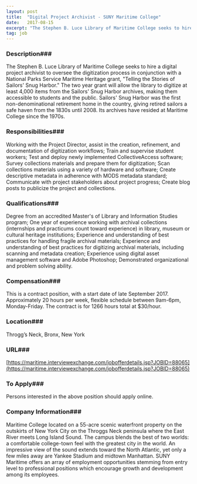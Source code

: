 ```yaml
---
layout: post
title:  "Digital Project Archivist - SUNY Maritime College"
date:   2017-08-15
excerpt: "The Stephen B. Luce Library of Maritime College seeks to hire a digital project archivist to oversee the digitization process in conjunction with a National Parks Service Maritime Heritage grant, \"Telling the Stories of Sailors' Snug Harbor.\" The two year grant will allow the library to digitize at least 4,000..."
tag: job
---
```


### Description###

The Stephen B. Luce Library of Maritime College seeks to hire a digital project archivist to oversee the digitization process in conjunction with a National Parks Service Maritime Heritage grant, "Telling the Stories of Sailors' Snug Harbor." The two year grant will allow the library to digitize at least 4,000 items from the Sailors' Snug Harbor archives, making them accessible to students and the public. Sailors' Snug Harbor was the first non-denominational retirement home in the country, giving retired sailors a safe haven from the 1830s until 2008. Its archives have resided at Maritime College since the 1970s.


### Responsibilities###

Working with the Project Director, assist in the creation, refinement, and documentation of digitization workflows; Train and supervise student workers;
Test and deploy newly implemented CollectiveAccess software; Survey collections materials and prepare them for digitization; Scan collections materials using a variety of hardware and software; Create descriptive metadata in adherence with MODS metadata standard; Communicate with project stakeholders about project progress; Create blog posts to publicize the project and collections.


### Qualifications###

Degree from an accredited Master's of Library and Information Studies program; One year of experience working with archival collections (internships and practicums count toward experience) in library, museum or cultural heritage institutions; Experience and understanding of best practices for handling fragile archival materials; Experience and understanding of best practices for digitizing archival materials, including scanning and metadata creation; Experience using digital asset management software and Adobe Photoshop; Demonstrated organizational and problem solving ability.


### Compensation###

This is a contract position, with a start date of late September 2017. Approximately 20 hours per week, flexible schedule between 9am-6pm, Monday-Friday. The contract is for 1266 hours total at $30/hour.


### Location###

Throgg’s Neck, Bronx, New York


### URL###

[https://maritime.interviewexchange.com/jobofferdetails.jsp?JOBID=88065](https://maritime.interviewexchange.com/jobofferdetails.jsp?JOBID=88065)

### To Apply###

Persons interested in the above position should apply online. 


### Company Information###

Maritime College located on a 55-acre scenic waterfront property on the outskirts of New York City on the Throggs Neck peninsula where the East River meets Long Island Sound. The campus blends the best of two worlds: a comfortable college-town feel with the greatest city in the world. An impressive view of the sound extends toward the North Atlantic, yet only a few miles away are Yankee Stadium and midtown Manhattan. SUNY Maritime offers an array of employment opportunities stemming from entry level to professional positions which encourage growth and development among its employees.



